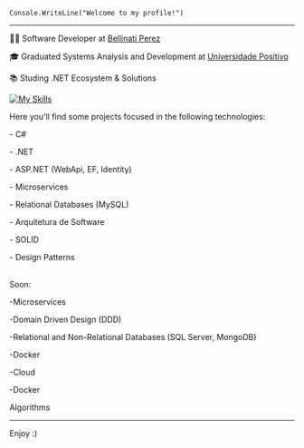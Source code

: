 <code>Console.WriteLine("Welcome to my profile!")</code>
<hr>

<p>👨‍💻 Software Developer at <a href="https://www.bellinatiperez.com.br/" target="blank_">Bellinati Perez</a></p>
<p>🎓 Graduated Systems Analysis and Development at <a href="https://www.up.edu.br/" target="blank_">Universidade Positivo</a></p>
<p>📚 Studing .NET Ecosystem & Solutions</p>

[![My Skills](https://skillicons.dev/icons?i=cs,angular,dotnet,mysql,ts,visualstudio,git)](https://skillicons.dev)

Here you'll find some projects focused in the following technologies:
<p>- C#</p> 
<p>- .NET</p> 
<p>- ASP.NET (WebApi, EF, Identity)</p>
<p>- Microservices</p>
<p>- Relational Databases (MySQL)</p>
<p>- Arquitetura de Software</p>
<p>- SOLID</p>
<p>- Design Patterns</p>

<br>
Soon:
<p> -Microservices</p>
<p> -Domain Driven Design (DDD)</p>
<p> -Relational and Non-Relational Databases (SQL Server, MongoDB)</p>
<p> -Docker</p>
<p> -Cloud</p>
<p> -Docker</p>
<p>Algorithms</p>
<hr>



Enjoy :)
